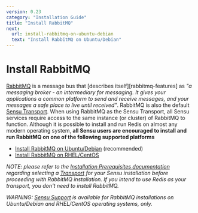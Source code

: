 ```yaml
---
version: 0.23
category: "Installation Guide"
title: "Install RabbitMQ"
next:
  url: install-rabbitmq-on-ubuntu-debian
  text: "Install RabbitMQ on Ubuntu/Debian"
---
```


# Install RabbitMQ

[RabbitMQ][1] is a message bus that [describes itself][rabbitmq-features] as _"a
messaging broker - an intermediary for messaging. It gives your applications a
common platform to send and receive messages, and your messages a safe place to
live until received"_. RabbitMQ is also the default [Sensu Transport][3]. When
using RabbitMQ as the Sensu Transport, all Sensu services require access to the
same instance (or cluster) of RabbitMQ to function. Although it is possible
to install and run Redis on almost any modern operating system, **all Sensu
users are encouraged to install and run RabbitMQ on one of the following
supported platforms**

- [Install RabbitMQ on Ubuntu/Debian](install-rabbitmq-on-ubuntu-debian) (recommended)
- [Install RabbitMQ on RHEL/CentOS](install-rabbitmq-on-rhel-centos)

_NOTE: please refer to the [Installation Prerequisites documentation][5]
regarding selecting a [Transport][3] for your Sensu installation before
proceeding with RabbitMQ installation. If you intend to use Redis as your
transport, you don't need to install RabbitMQ._

_WARNING: [Sensu Support][4] is available for RabbitMQ installations on
Ubuntu/Debian and RHEL/CentOS operating systems, only._

[1]:  http://www.rabbitmq.com/
[2]:  http://www.rabbitmq.com/features.html
[3]:  transport
[4]:  https://sensuapp.org/support
[5]:  installation-prerequisites#selecting-a-transport
